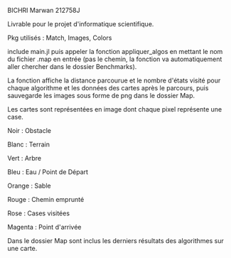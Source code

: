 BICHRI Marwan 212758J

Livrable pour le projet d'informatique scientifique.

Pkg utilisés : Match, Images, Colors

include main.jl puis appeler la fonction appliquer_algos en mettant le nom du fichier .map en entrée (pas le chemin, la fonction va automatiquement aller chercher dans le dossier Benchmarks).

La fonction affiche la distance parcourue et le nombre d'états visité pour chaque algorithme et les données des cartes après le parcours, puis sauvegarde les images sous forme de png dans le dossier Map.

Les cartes sont représentées en image dont chaque pixel représente une case.

Noir : Obstacle

Blanc : Terrain

Vert : Arbre

Bleu : Eau / Point de Départ

Orange : Sable

Rouge : Chemin emprunté

Rose : Cases visitées

Magenta : Point d'arrivée

Dans le dossier Map sont inclus les derniers résultats des algorithmes sur une carte.
